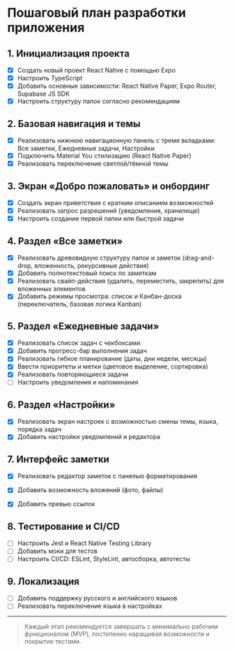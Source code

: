 # Пошаговый план разработки приложения

## 1. Инициализация проекта
- [x] Создать новый проект React Native с помощью Expo
- [x] Настроить TypeScript
- [x] Добавить основные зависимости: React Native Paper, Expo Router, Supabase JS SDK
- [x] Настроить структуру папок согласно рекомендациям

## 2. Базовая навигация и темы
- [x] Реализовать нижнюю навигационную панель с тремя вкладками: Все заметки, Ежедневные задачи, Настройки
- [x] Подключить Material You стилизацию (React Native Paper)
- [x] Реализовать переключение светлой/тёмной темы

## 3. Экран «Добро пожаловать» и онбординг
- [x] Создать экран приветствия с кратким описанием возможностей
- [x] Реализовать запрос разрешений (уведомления, хранилище)
- [x] Настроить создание первой папки или быстрой задачи

## 4. Раздел «Все заметки»
- [x] Реализовать древовидную структуру папок и заметок (drag-and-drop, вложенность, рекурсивные действия)
- [x] Добавить полнотекстовый поиск по заметкам
- [x] Реализовать свайп-действия (удалить, переместить, закрепить) для вложенных элементов
- [x] Добавить режимы просмотра: список и Канбан-доска (переключатель, базовая логика Kanban)

## 5. Раздел «Ежедневные задачи»
- [x] Реализовать список задач с чекбоксами
- [x] Добавить прогресс-бар выполнения задач
- [x] Реализовать гибкое планирование (даты, дни недели, месяцы)
- [x] Ввести приоритеты и метки (цветовое выделение, сортировка)
- [x] Реализовать повторяющиеся задачи
- [ ] Настроить уведомления и напоминания

## 6. Раздел «Настройки»
- [x] Реализовать экран настроек с возможностью смены темы, языка, порядка задач
- [x] Добавить настройки уведомлений и редактора

## 7. Интерфейс заметки
- [x] Реализовать редактор заметок с панелью форматирования
- [x] Добавить возможность вложений (фото, файлы)
- [x] Добавить превью ссылок


## 8. Тестирование и CI/CD
- [ ] Настроить Jest и React Native Testing Library
- [ ] Добавить моки для тестов
- [ ] Настроить CI/CD: ESLint, StyleLint, автосборка, автотесты

## 9. Локализация
- [ ] Добавить поддержку русского и английского языков
- [ ] Реализовать переключение языка в настройках

---

> Каждый этап рекомендуется завершать с минимально рабочим функционалом (MVP), постепенно наращивая возможности и покрытие тестами. 